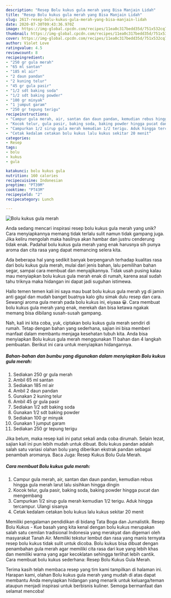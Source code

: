 ```yaml
---
description: "Resep Bolu kukus gula merah yang Bisa Manjain Lidah"
title: "Resep Bolu kukus gula merah yang Bisa Manjain Lidah"
slug: 2617-resep-bolu-kukus-gula-merah-yang-bisa-manjain-lidah
date: 2020-07-30T09:43:36.970Z
image: https://img-global.cpcdn.com/recipes/11ea0c317bedd35d/751x532cq70/bolu-kukus-gula-merah-foto-resep-utama.jpg
thumbnail: https://img-global.cpcdn.com/recipes/11ea0c317bedd35d/751x532cq70/bolu-kukus-gula-merah-foto-resep-utama.jpg
cover: https://img-global.cpcdn.com/recipes/11ea0c317bedd35d/751x532cq70/bolu-kukus-gula-merah-foto-resep-utama.jpg
author: Violet Love
ratingvalue: 4.5
reviewcount: 8
recipeingredient:
- "250 gr gula merah"
- "65 ml santan"
- "185 ml air"
- "2 daun pandan"
- "2 kuning telur"
- "45 gr gula pasir"
- "1/2 sdt baking soda"
- "1/2 sdt baking powder"
- "100 gr minyak"
- "1 jumput garam"
- "250 gr tepung terigu"
recipeinstructions:
- "Campur gula merah, air, santan dan daun pandan, kemudian rebus hingga gula merah larut lalu sisihkan hingga dingin"
- "Kocok telur, gula pasir, baking soda, baking powder hingga pucat dan mengembang"
- "Campurkan 1/2 sirup gula merah kemudian 1/2 terigu. Aduk hingga tercampur. Ulangi sisanya"
- "Cetak kedalam cetakan bolu kukus lalu kukus sekitar 20 menit"
categories:
- Resep
tags:
- bolu
- kukus
- gula

katakunci: bolu kukus gula 
nutrition: 160 calories
recipecuisine: Indonesian
preptime: "PT39M"
cooktime: "PT43M"
recipeyield: "2"
recipecategory: Lunch

---
```



![Bolu kukus gula merah](https://img-global.cpcdn.com/recipes/11ea0c317bedd35d/751x532cq70/bolu-kukus-gula-merah-foto-resep-utama.jpg)

Anda sedang mencari inspirasi resep bolu kukus gula merah yang unik? Cara menyiapkannya memang tidak terlalu sulit namun tidak gampang juga. Jika keliru mengolah maka hasilnya akan hambar dan justru cenderung tidak enak. Padahal bolu kukus gula merah yang enak harusnya sih punya aroma dan cita rasa yang dapat memancing selera kita.

Ada beberapa hal yang sedikit banyak berpengaruh terhadap kualitas rasa dari bolu kukus gula merah, mulai dari jenis bahan, lalu pemilihan bahan segar, sampai cara membuat dan menyajikannya. Tidak usah pusing kalau mau menyiapkan bolu kukus gula merah enak di rumah, karena asal sudah tahu triknya maka hidangan ini dapat jadi suguhan istimewa.

Hallo temen temen kali ini saya mau buat bolu kukus gula merah yg di jamin anti gagal dan mudah banget buatnya kalo gitu simak dulu resep dan cara. Sewangi aroma gula merah pada bolu kukus ini, eiyaaa 😀. Cara membuat bolu kukus gula merah yang enak, merekah dan bisa ketawa ngakak memang bisa dibilang susah-susah gampang.


Nah, kali ini kita coba, yuk, ciptakan bolu kukus gula merah sendiri di rumah. Tetap dengan bahan yang sederhana, sajian ini bisa memberi manfaat dalam membantu menjaga kesehatan tubuh kita. Anda bisa menyiapkan Bolu kukus gula merah menggunakan 11 bahan dan 4 langkah pembuatan. Berikut ini cara untuk menyiapkan hidangannya.

<!--inarticleads1-->

##### Bahan-bahan dan bumbu yang digunakan dalam menyiapkan Bolu kukus gula merah:

1. Sediakan 250 gr gula merah
1. Ambil 65 ml santan
1. Sediakan 185 ml air
1. Ambil 2 daun pandan
1. Gunakan 2 kuning telur
1. Ambil 45 gr gula pasir
1. Sediakan 1/2 sdt baking soda
1. Gunakan 1/2 sdt baking powder
1. Sediakan 100 gr minyak
1. Gunakan 1 jumput garam
1. Sediakan 250 gr tepung terigu


Jika belum, maka resep kali ini patut sekali anda coba dirumah. Selain lezat, sajian kali ini pun lebih mudah untuk dibuat. Bolu kukus pandan adalah salah satu variasi olahan bolu yang diberikan ekstrak pandan sebagai penambah aromanya. Baca Juga: Resep Kukus Bolu Gula Merah. 

<!--inarticleads2-->

##### Cara membuat Bolu kukus gula merah:

1. Campur gula merah, air, santan dan daun pandan, kemudian rebus hingga gula merah larut lalu sisihkan hingga dingin
1. Kocok telur, gula pasir, baking soda, baking powder hingga pucat dan mengembang
1. Campurkan 1/2 sirup gula merah kemudian 1/2 terigu. Aduk hingga tercampur. Ulangi sisanya
1. Cetak kedalam cetakan bolu kukus lalu kukus sekitar 20 menit


Memiliki pengalaman pendidikan di bidang Tata Boga dan Jurnalistik. Resep Bolu Kukus - Kue basah yang kita kenal dengan bolu kukus merupakan salah satu cemilan tradisional Indonesia yang merakyat dan digemari oleh masyarakat Tanah Air. Memiliki tekstur lembut dan rasa yang manis ternyata resep bolu kukus tidak sulit untuk dicoba. Bolu kukus bisa dibuat dengan penambahan gula merah agar memiliki cita rasa dari kue yang lebih khas dan memiliki warna yang agar kecoklatan sehingga terlihat lebih cantik. Cara membuat bolu kukus sederhana: Resep Bolu Kukus Gula Merah. 

Terima kasih telah membaca resep yang tim kami tampilkan di halaman ini. Harapan kami, olahan Bolu kukus gula merah yang mudah di atas dapat membantu Anda menyiapkan hidangan yang menarik untuk keluarga/teman ataupun menjadi inspirasi untuk berbisnis kuliner. Semoga bermanfaat dan selamat mencoba!
